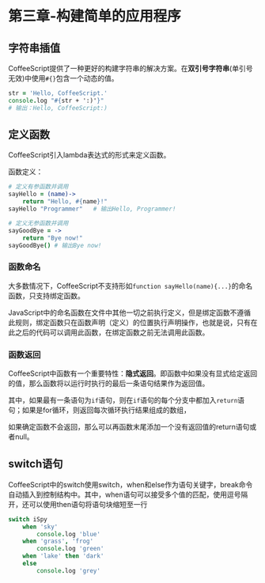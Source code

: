 # 第三章-构建简单的应用程序
## 字符串插值
CoffeeScript提供了一种更好的构建字符串的解决方案。在**双引号字符串**(单引号无效)中使用`#{}`包含一个动态的值。

```coffeescript
str = 'Hello, CoffeeScript.'
console.log "#{str + ':)'}"
# 输出：Hello, CoffeeScript:)
```

## 定义函数
CoffeeScript引入lambda表达式的形式来定义函数。

函数定义：

```coffeescript
# 定义有参函数并调用
sayHello = (name)->
    return "Hello, #{name}!"
sayHello "Programmer"   # 输出Hello, Programmer!

# 定义无参函数并调用
sayGoodBye = ->
    return "Bye now!"
sayGoodBye() # 输出Bye now!

```

### 函数命名
大多数情况下，CoffeeScript不支持形如`function sayHello(name){...}`的命名函数，只支持绑定函数。

JavaScript中的命名函数在文件中其他一切之前执行定义，但是绑定函数不遵循此规则，绑定函数只在函数声明（定义）的位置执行声明操作，也就是说，只有在此之后的代码可以调用此函数，在绑定函数之前无法调用此函数。

### 函数返回
CoffeeScript中函数有一个重要特性：**隐式返回**。即函数中如果没有显式给定返回的值，那么函数将以运行时执行的最后一条语句结果作为返回值。

其中，如果最有一条语句为`if`语句，则在`if`语句的每个分支中都加入`return`语句；如果是for循环，则返回每次循环执行结果组成的数组，

如果确定函数不会返回，那么可以再函数末尾添加一个没有返回值的return语句或者null。

## switch语句
CoffeeScript中的switch使用switch，when和else作为语句关键字，break命令自动插入到控制结构中。其中，when语句可以接受多个值的匹配，使用逗号隔开，还可以使用then语句将语句块缩短至一行

```coffeescript
switch iSpy
    when 'sky'
        console.log 'blue'
    when 'grass', 'frog'
        console.log 'green'
    when 'lake' then 'dark'
    else 
        console.log 'grey'
```